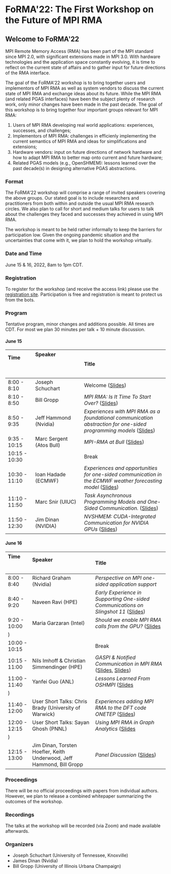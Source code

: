 # FoRMA'22: The First Workshop on the Future of MPI RMA

## Welcome to FoRMA'22

MPI Remote Memory Access (RMA) has been part of the MPI standard since MPI 2.0, with significant extensions made in MPI 3.0. With hardware technologies and the application space constantly evolving, it is time to reflect on the current state of affairs and to gather input for future directions of the RMA interface.

The goal of the FoRMA'22 workshop is to bring together users and implementors of MPI RMA as well as system vendors to discuss the current state of MPI RMA and exchange ideas about its future. While the MPI RMA (and related PGAS interfaces) have been the subject plenty of research work, only minor changes have been made in the past decade. The goal of this workshop is to bring together four important groups relevant for MPI RMA:

1) Users of MPI RMA developing real world applications: experiences, successes, and challenges;
2) Implementors of MPI RMA: challenges in efficienly implementing the current semantics of MPI RMA and ideas for simplifications and extensions;
3) Hardware vendors: input on future directions of network hardware and how to adapt MPI RMA to better map onto current and future hardware;
4) Related PGAS models (e.g., OpenSHMEM): lessons learned over the past decade(s) in designing alternative PGAS abstractions.

### Format

The FoRMA'22 workshop will comprise a range of invited speakers covering the above groups. Our stated goal is to include researchers and practitioners from both within and outside the usual MPI RMA research circles. We also plan to call for short and medium talks for users to talk about the challenges they faced and successes they achieved in using MPI RMA.

The workshop is meant to be held rather informally to keep the barriers for participation low. Given the ongoing pandemic situation and the uncertainties that come with it, we plan to hold the workshop virtually. 

### Date and Time

June 15 & 16, 2022, 8am to 1pm CDT.

### Registration

To register for the workshop (and receive the access link) please use the [registration site](https://tennessee.zoom.us/meeting/register/tJ0qduChrDgsGNdEG3MQeLB-DH3lZ6r-DZww). Participation is free and registration is meant to protect us from the bots.

### Program

Tentative program, minor changes and additions possible. All times are CDT. For most we plan 30 minutes per talk + 10 minute discussion.

#### June 15
| Time &nbsp; &nbsp; &nbsp; &nbsp; &nbsp; &nbsp; &nbsp; &nbsp; &nbsp; &nbsp; &nbsp; &nbsp; &nbsp; &nbsp; &nbsp; &nbsp; &nbsp; &nbsp;| Speaker &nbsp; &nbsp; &nbsp; &nbsp; &nbsp; &nbsp; &nbsp; &nbsp; &nbsp; &nbsp; &nbsp; &nbsp; &nbsp; &nbsp; &nbsp; &nbsp; &nbsp; &nbsp; &nbsp; &nbsp; &nbsp; &nbsp; &nbsp; &nbsp; &nbsp; &nbsp; &nbsp; &nbsp; &nbsp; &nbsp; &nbsp; &nbsp; &nbsp; &nbsp; &nbsp; &nbsp; &nbsp; &nbsp; &nbsp; &nbsp; &nbsp; &nbsp; &nbsp; &nbsp; | Title |
|:----------- |:-----|:---------------|
| 8:00 - 8:10 | Joseph Schuchart | Welcome ([Slides](https://github.com/mpiwg-rma/forma22/files/8922374/FoRMA22_intro.pdf)) |
| 8:10 - 8:50 | Bill Gropp | *MPI RMA: Is It Time To Start Over?* ([Slides](https://github.com/mpiwg-rma/forma22/files/8922399/mpi-rma-vision.pdf)) |
| 8:50 - 9:35 | Jeff Hammond (Nvidia) | *Experiences with MPI RMA as a foundational communication abstraction for one-sided programming models* ([Slides](https://github.com/mpiwg-rma/forma22/files/8922380/2022.June.Hammond.MPI.RMA-1.pdf)) |
| 9:35 - 10:15 | Marc Sergent (Atos Bull) | *MPI-RMA at Bull* ([Slides](https://github.com/mpiwg-rma/forma22/files/8922409/FORMA22_MPI-RMA-Bull.pdf)) |
| 10:15 - 10:30 | | Break |
| 10:30 - 11:10 | Ioan Hadade (ECMWF) | *Experiences and opportunities for one-sided communication in the ECMWF weather forecasting model* ([Slides](https://github.com/mpiwg-rma/forma22/files/8922383/ecmwf_ifs_one_sided.pdf)) |
| 11:10 - 11:50 | Marc Snir (UIUC) | *Task Asynchronous Programming Models and One-Sided Communication.* ([Slides](https://github.com/mpiwg-rma/forma22/files/8961020/Snir.MPI-RMA.pdf)) |
| 11:50 - 12:30 | Jim Dinan (NVIDIA) | *NVSHMEM: CUDA-Integrated Communication for NVIDIA GPUs* ([Slides](https://github.com/mpiwg-rma/forma22/files/8922387/NVSHMEM.-.FORMA._22.pdf)) |

#### June 16
| Time &nbsp; &nbsp; &nbsp; &nbsp; &nbsp; &nbsp; &nbsp; &nbsp; &nbsp; &nbsp; &nbsp;| Speaker &nbsp; &nbsp; &nbsp; &nbsp; &nbsp; &nbsp; &nbsp; &nbsp; &nbsp; &nbsp; &nbsp; &nbsp; &nbsp; &nbsp; &nbsp; &nbsp; &nbsp; &nbsp; &nbsp; | Title |
|:----------- |:-----|:---------------|
| 8:00 - 8:40 | Richard Graham (Nvidia) | *Perspective on MPI one-sided application support*      |
| 8:40 - 9:20 | Naveen Ravi (HPE) | *Early Experience in Supporting One-sided Communications on Slingshot 11* ([Slides](https://github.com/mpiwg-rma/forma22/files/8923795/forma22_slingshot.pdf)) |
| 9:20 - 10:00 | Maria Garzaran (Intel) | *Should we enable MPI RMA calls from the GPU?* ([Slides](https://github.com/mpiwg-rma/forma22/files/8961021/Garzaran-RMA.pdf)
) |
| 10:00 - 10:15 | | Break |
| 10:15 - 11:00 | Nils Imhoff & Christian Simmendinger (HPE) | *GASPI & Notified Communication in MPI RMA* ([Slides](https://github.com/mpiwg-rma/forma22/files/8928029/notified_communication.pdf), [Slides](https://github.com/mpiwg-rma/forma22/files/8922393/gaspi_brief_overview.pdf)) |
| 11:00 - 11:40 | Yanfei Guo (ANL) | *Lessons Learned From OSHMPI* ([Slides](https://github.com/mpiwg-rma/forma22/files/8961054/2022-06-16-FORMA-OSHMPI.pptx.pdf)
) |
| 11:40 - 12:00 | User Short Talks: Chris Brady (University of Warwick) | *Experiences adding MPI RMA to the DFT code ONETEP* ([Slides](https://github.com/mpiwg-rma/forma22/files/8928018/ONETEP_FoRMA.pdf)) |
| 12:00 - 12:15 | User Short Talks: Sayan Ghosh (PNNL) | *Using MPI RMA in Graph Analytics* ([Slides](https://github.com/mpiwg-rma/forma22/files/8961055/rma-graph-analytics-sghosh-forma22.pdf)
) |
| 12:15 - 13:00 | Jim Dinan, Torsten Hoefler, Keith Underwood, Jeff Hammond, Bill Gropp | *Panel Discussion* ([Slides](https://github.com/mpiwg-rma/forma22/files/8922405/FORMA.22.Panel.pdf)) |


### Proceedings

There will be no official proceedings with papers from individual authors. However, we plan to release a combined whitepaper summarizing the outcomes of the workshop.

### Recordings

The talks at the workshop will be recorded (via Zoom) and made available afterwards.

### Organizers

- Joseph Schuchart (University of Tennessee, Knoxville)
- James Dinan (Nvidia)
- Bill Gropp (University of Illinois Urbana Champaign)

